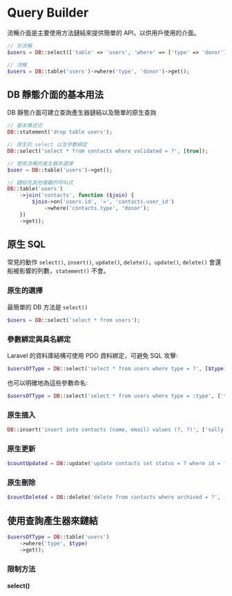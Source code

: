 # Query Builder

流暢介面是主要使用方法鏈結來提供簡單的 API，以供用戶使用的介面。

```php
// 非流暢
$users = DB::select(['table' => 'users', 'where' => ['type' => 'donor']]);

// 流暢
$users = DB::table('users')->where('type', 'donor')->get();
```

## DB 靜態介面的基本用法

DB 靜態介面可建立查詢產生器鏈結以及簡單的原生查詢

```php
// 基本陳述式
DB::statement('drop table users');

// 原生的 select 以及參數綁定
DB::select('select * from contacts where validated = ?', [true]);

// 使用流暢的產生器來選擇
$user = DB::table('users')->get();

// 鏈結及其他複雜的呼叫式
DB::table('users')
    ->join('contacts', function ($join) {
        $join->on('users.id', '=', 'contacts.user_id')
            ->where('contacts.type', 'donor');
    })
    ->get();
```

## 原生 SQL

常見的動作 `select()`, `insert()`, `update()`, `delete()`，`update()`, `delete()` 會還船被影響的列數，`statement()` 不會。

### 原生的選擇

最簡單的 DB 方法是 `select()`

```php
$users = DB::select('select * from users');
```

### 參數綁定與具名綁定

Laravel 的資料庫結構可使用 PDO 資料綁定，可避免 SQL 攻擊:

```php
$usersOfType = DB::select('select * from users where type = ?', [$type]);
```

也可以明確地為這些參數命名:

```php
$usersOfType = DB::select('select * from users where type = :type', ['type' => $type]);
```
### 原生插入

```php
DB::insert('insert into contacts (name, email) values (?, ?)', ['sally', 'sally@me.com']);
```

### 原生更新

```php
$countUpdated = DB::update('update contacts set status = ? where id = ?', ['donor', $id]);
```

### 原生刪除

```php
$countDeleted = DB::delete('delete from contacts where archived = ?', [true]);
```

## 使用查詢產生器來鏈結

```php
$usersOfType = DB::table('users')
    ->where('type', $type)
    ->get();
```

### 限制方法

#### select()